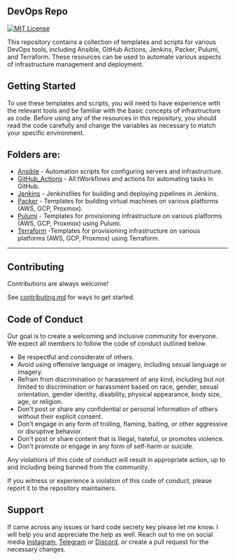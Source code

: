 
## DevOps Repo

[![MIT License](https://img.shields.io/badge/License-MIT-green.svg)](https://choosealicense.com/licenses/mit/)

This repository contains a collection of templates and scripts for various DevOps tools, including Ansible, GitHub Actions, Jenkins, Packer, Pulumi, and Terraform. These resources can be used to automate various aspects of infrastructure management and deployment.

## Getting Started

To use these templates and scripts, you will need to have experience with the relevant tools and be familiar with the basic concepts of infrastructure as code. Before using any of the resources in this repository, you should read the code carefully and change the variables as necessary to match your specific environment.

Folders are:
---
+ [Ansible](https://github.com/mthsfrts/DIY.io/tree/master/DevOps/Ansible) - Automation scripts for configuring servers and infrastructure.
+ [GitHub_Actions](https://github.com/mthsfrts/DIY.io/tree/master/DevOps/GitHub_Actions) - All tWorkflows and actions for automating tasks in GitHub.
+ [Jenkins](https://github.com/mthsfrts/DIY.io/tree/master/DevOps/Jenkins) - Jenkinsfiles for building and deploying pipelines in Jenkins.
+ [Packer](https://github.com/mthsfrts/DIY.io/tree/master/DevOps/Packer) - Templates for building virtual machines on various platforms (AWS, GCP, Proxmox).
+ [Pulumi](https://github.com/mthsfrts/DIY.io/tree/master/DevOps/Pulumi) - Templates for provisioning infrastructure on various platforms (AWS, GCP, Proxmox) using Pulumi.
+ [Terraform](https://github.com/mthsfrts/DIY.io/tree/master/DevOps/Terraform) -Templates for provisioning infrastructure on various platforms (AWS, GCP, Proxmox) using Terraform.
---

## Contributing

Contributions are always welcome!

See [contributing.md](https://github.com/mthsfrts/DIY.io/blob/master/CONTRIBUTING.md) for ways to get started.

## Code of Conduct

Our goal is to create a welcoming and inclusive community for everyone. We expect all members to follow the code of conduct outlined below.

- Be respectful and considerate of others.
- Avoid using offensive language or imagery, including sexual language or imagery.
- Refrain from discrimination or harassment of any kind, including but not limited to discrimination or harassment based on race, gender, sexual orientation, gender identity, disability, physical appearance, body size, age, or religion.
- Don't post or share any confidential or personal information of others without their explicit consent.
- Don't engage in any form of trolling, flaming, baiting, or other aggressive or disruptive behavior.
- Don't post or share content that is illegal, hateful, or promotes violence.
- Don't promote or engage in any form of self-harm or suicide.

Any violations of this code of conduct will result in appropriate action, up to and including being banned from the community.

If you witness or experience a violation of this code of conduct, please report it to the repository maintainers.


## Support

If came across any issues or hard code secrety key please let me know. I will help you and appreciate the help as well. Reach out to me on social media [Instagram](https://www.instagram.com/mthsfrts/), [Telegram](https://t.me/Mthsfrts) or [Discord](https://discord.gg/Vw2Zk5ep5E), or create a pull request for the necessary changes.
